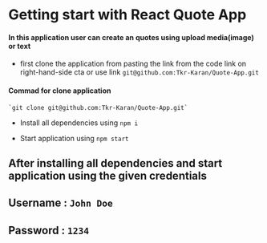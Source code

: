 
# Getting start with React Quote App 

#### In this application user can create an quotes using upload media(image) or text  

- first clone the application from pasting the link from the code link on right-hand-side cta or use link `git@github.com:Tkr-Karan/Quote-App.git`

#### Commad for clone application

    `git clone git@github.com:Tkr-Karan/Quote-App.git`


- Install all dependencies using `npm i`

- Start application using `npm start`

## After installing all dependencies and start application using the given credentials

## Username : `John Doe`

## Password : `1234` 